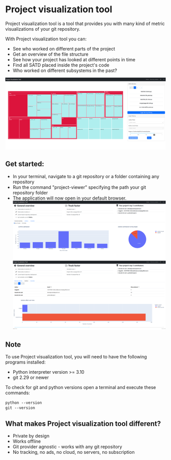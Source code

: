 # Project visualization tool
Project visualization tool is a tool that provides you with many kind of metric visualizations of your git repository.

With Project visualization tool you can:

- See who worked on different parts of the project
- Get an overview of the file structure
- See how your project has looked at different points in time
- Find all SATD placed inside the project's code
- Who worked on different subsystems in the past?

![alt text](docs/samples/pvt_dir.png)

## Get started:

- In your terminal, navigate to a git repository or a folder containing any repository
- Run the command "project-viewer" specifying the path your git repository folder
- The application will now open in your default browser.
![alt text](docs/samples/pvt_overview.png)![alt text](docs/samples/pvt_authors.png)
## Note

To use Project visualization tool, you will need to have the following programs installed:
- Python interpreter version >= 3.10
- git 2.29 or newer

To check for git and python versions open a terminal and execute these commands:
```
python --version
git --version
```

## What makes Project visualization tool different?
- Private by design
- Works offline
- Git provider agnostic - works with any git repository
- No tracking, no ads, no cloud, no servers, no subscription